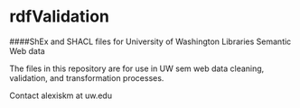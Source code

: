 # rdfValidation
####ShEx and SHACL files for University of Washington Libraries Semantic Web data

The files in this repository are for use in UW sem web data cleaning, validation, and transformation processes.

Contact alexiskm at uw.edu

